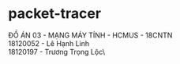 # packet-tracer
ĐỒ ÁN 03 - MẠNG MÁY TÍNH - HCMUS - 18CNTN\
18120052 - Lê Hạnh Linh\
18120197 - Trương Trọng Lộc\
